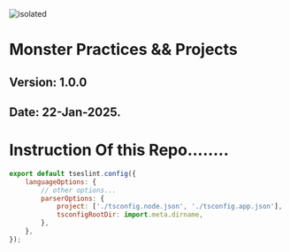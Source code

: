 <img src="https://i.ibb.co.com/Thyp9GD/50-HOURS-REACT-JS-19-MONSTER-CLASS-1-27-screenshot.png" alt="isolated" width="full" style="margin: 0 auto;"/>

# Monster Practices && Projects

## **Version:** 1.0.0

## **Date:** 22-Jan-2025.

# Instruction Of this Repo........

```js
export default tseslint.config({
	languageOptions: {
		// other options...
		parserOptions: {
			project: ['./tsconfig.node.json', './tsconfig.app.json'],
			tsconfigRootDir: import.meta.dirname,
		},
	},
});
```

